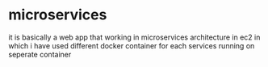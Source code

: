 # microservices
it is basically a web app that working in microservices architecture in ec2 in which i have used different docker container for each services running on seperate container
